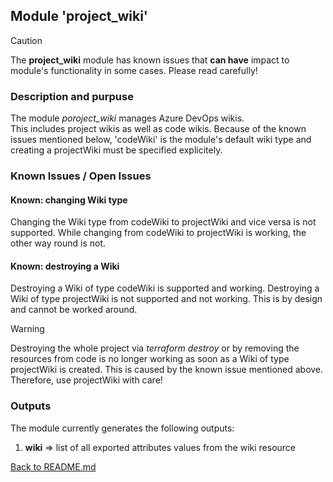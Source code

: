 ## Module 'project_wiki'

> [!CAUTION]
> The <b>project_wiki</b> module has known issues that **can have** impact to module's functionality in some cases. Please read carefully!  

### Description and purpuse

The module <i>poroject_wiki</i> manages Azure DevOps wikis.  
This includes project wikis as well as code wikis. Because of the known issues mentioned below, 'codeWiki' is the module's default wiki type and creating a projectWiki must be specified explicitely.  

### Known Issues / Open Issues

#### Known: changing Wiki type

Changing the Wiki type from codeWiki to projectWiki and vice versa is not supported. While changing from codeWiki to projectWiki is working, the other way round is not.  

#### Known: destroying a Wiki

Destroying a Wiki of type codeWiki is supported and working. Destroying a Wiki of type projectWiki is not supported and not working. This is by design and cannot be worked around.  
  
> [!WARNING]
> Destroying the whole project via <i>terraform destroy</i> or by removing the resources from code is no longer working as soon as a Wiki of type projectWiki is created. This is caused by the known issue mentioned above. Therefore, use projectWiki with care!  

### Outputs

The module currently generates the following outputs:  

1) <b>wiki</b> => list of all exported attributes values from the wiki resource  
  
  
[Back to README.md](../README.md)  
